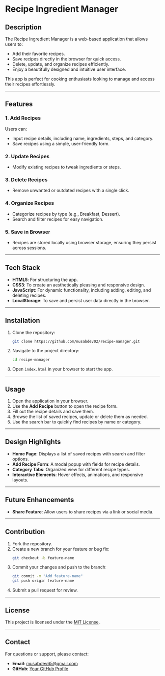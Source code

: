 # Recipe Ingredient Manager

## Description
The Recipe Ingredient Manager is a web-based application that allows users to:
- Add their favorite recipes.
- Save recipes directly in the browser for quick access.
- Delete, update, and organize recipes efficiently.
- Enjoy a beautifully designed and intuitive user interface.

This app is perfect for cooking enthusiasts looking to manage and access their recipes effortlessly.

---

## Features
### 1. **Add Recipes**
Users can:
- Input recipe details, including name, ingredients, steps, and category.
- Save recipes using a simple, user-friendly form.

### 2. **Update Recipes**
- Modify existing recipes to tweak ingredients or steps.

### 3. **Delete Recipes**
- Remove unwanted or outdated recipes with a single click.

### 4. **Organize Recipes**
- Categorize recipes by type (e.g., Breakfast, Dessert).
- Search and filter recipes for easy navigation.

### 5. **Save in Browser**
- Recipes are stored locally using browser storage, ensuring they persist across sessions.

---

## Tech Stack
- **HTML5**: For structuring the app.
- **CSS3**: To create an aesthetically pleasing and responsive design.
- **JavaScript**: For dynamic functionality, including adding, editing, and deleting recipes.
- **LocalStorage**: To save and persist user data directly in the browser.

---

## Installation
1. Clone the repository:
   ```bash
   git clone https://github.com/musabdev02/recipe-manager.git
   ```
2. Navigate to the project directory:
   ```bash
   cd recipe-manager
   ```
3. Open `index.html` in your browser to start the app.

---

## Usage
1. Open the application in your browser.
2. Use the **Add Recipe** button to open the recipe form.
3. Fill out the recipe details and save them.
4. Browse the list of saved recipes, update or delete them as needed.
5. Use the search bar to quickly find recipes by name or category.

---

## Design Highlights
- **Home Page**: Displays a list of saved recipes with search and filter options.
- **Add Recipe Form**: A modal popup with fields for recipe details.
- **Category Tabs**: Organized view for different recipe types.
- **Interactive Elements**: Hover effects, animations, and responsive layouts.

---

## Future Enhancements
- **Share Feature**: Allow users to share recipes via a link or social media.

---

## Contribution
1. Fork the repository.
2. Create a new branch for your feature or bug fix:
   ```bash
   git checkout -b feature-name
   ```
3. Commit your changes and push to the branch:
   ```bash
   git commit -m "Add feature-name"
   git push origin feature-name
   ```
4. Submit a pull request for review.

---

## License
This project is licensed under the [MIT License](LICENSE).

---

## Contact
For questions or support, please contact:
- **Email**: musabdev65@gmail.com
- **GitHub**: [Your GitHub Profile](https://github.com/musabdev02)

